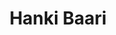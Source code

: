 ---
title: Hanki Baari
ravintola: ye
ruka: ye
slug: https://www.facebook.com/hankibaari
kuvaus: Rukan paras olohuone ja upeimmat ihmiset!
update: 2022-02-09-14:18
image01: ../images/hankiBaari.jpg
---